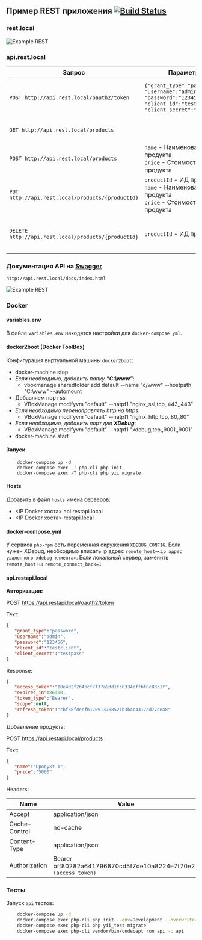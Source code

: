 ## Пример REST приложения [![Build Status](https://travis-ci.org/vovancho/rest-api-example.svg?branch=master)](https://travis-ci.org/vovancho/rest-api-example)

### rest.local

![Example REST](https://github.com/vovancho/rest-api-example/blob/master/project/view.jpg)

### api.rest.local

Запрос | Параметры | Описание
--- | --- | ---
`POST http://api.rest.local/oauth2/token` | `{"grant_type":"password", "username":"admin", "password":"123456", "client_id":"testclient", "client_secret":"testpass"}` | Авторизация по OAuth2. Логин `admin`. Пароль `123456`.
`GET http://api.rest.local/products` | | Вывести список продуктов
`POST http://api.rest.local/products` | `name` - Наименование продукта <BR> `price` - Стоимость продукта | Добавить новый продукт
`PUT http://api.rest.local/products/{productId}` | `productId` - ИД продукта <BR> `name` - Наименование продукта <BR> `price` - Стоимость продукта | Изменить запись продукта с ИД `productId`
`DELETE http://api.rest.local/products/{productId}` | `productId` - ИД продукта | Удалить запись продукта с ИД `productId`

### Документация API на [Swagger](https://swagger.io/)

`http://api.rest.local/docs/index.html`

![Example REST](https://github.com/vovancho/rest-api-example/blob/master/project/swagger.jpg)

### Docker

#### variables.env

В файле `variables.env` находятся настройки для `docker-compose.yml`.

#### docker2boot (Docker ToolBox)

Конфигурация виртуальной машины `docker2boot`:
  - docker-machine stop
  - *Если необходимо, добавить папку **"C:\www"***:
    - vboxmanage sharedfolder add default --name "c/www" --hostpath "C:\www" --automount
  - Добавляем порт ssl  
    - VBoxManage modifyvm "default" --natpf1 "nginx_ssl,tcp,,443,,443"
  - *Если необходимо перенаправлять http на https*: 
    - VBoxManage modifyvm "default" --natpf1 "nginx_http,tcp,,80,,80"
  - *Если необходимо, добавить порт для **XDebug***: 
    - VBoxManage modifyvm "default" --natpf1 "xdebug,tcp,,9001,,9001"
  - docker-machine start
  
#### Запуск

```
    docker-compose up -d
    docker-compose exec -T php-cli php init
    docker-compose exec -T php-cli php yii migrate   
```

#### Hosts

Добавить в файл `hosts` имена серверов:
  - <IP Docker хоста> api.restapi.local
  - <IP Docker хоста> restapi.local
  
#### docker-compose.yml

У сервиса `php-fpm` есть переменная окружения `XDEBUG_CONFIG`. Если нужен XDebug, необходимо вписать ip адрес `remote_host=<ip адрес удаленного xdebug клиента>`.
Если локальный сервер, заменить `remote_host` на `remote_connect_back=1`

#### api.restapi.local

**Авторизация:**

POST https://api.restapi.local/oauth2/token

Text:
```json
{  
   "grant_type":"password",
   "username":"admin",
   "password":"123456",
   "client_id":"testclient",
   "client_secret":"testpass"
}
```

Response:
```json
{  
   "access_token":"18e4d2f2b4bcf7f37a93d1fc8334cffbf0c8331f",
   "expires_in":86400,
   "token_type":"Bearer",
   "scope":null,
   "refresh_token":"cbf38fdeefb170913768521b3b4c4317ad77dea8"
}
```

Добавление продукта:

POST https://api.restapi.local/products

Text:
```json
{  
   "name":"Продукт 1",
   "price":"5000"
}
```

Headers:

Name          | Value
------------- | -------------
Accept        | application/json
Cache-Control | no-cache
Content-Type  | application/json
Authorization | Bearer bff80282a641796870cd5f7de10a8224e7f70e21 `(access_token)`

### Тесты

Запуск `api` тестов:

```bash
    docker-compose up -d
    docker-compose exec php-cli php init --env=Development --overwrite=All
    docker-compose exec php-cli php yii_test migrate
    docker-compose exec php-cli vendor/bin/codecept run api -c api
```
